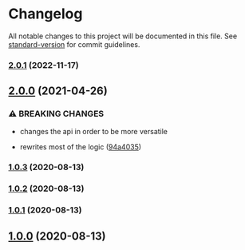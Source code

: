 # Changelog

All notable changes to this project will be documented in this file. See [standard-version](https://github.com/conventional-changelog/standard-version) for commit guidelines.

### [2.0.1](https://github.com/olavoparno/react-use-scripts/compare/v2.0.0...v2.0.1) (2022-11-17)

## [2.0.0](https://github.com/olavoparno/react-use-scripts/compare/v1.0.3...v2.0.0) (2021-04-26)


### ⚠ BREAKING CHANGES

* changes the api in order to be more versatile

* rewrites most of the logic ([94a4035](https://github.com/olavoparno/react-use-scripts/commit/94a4035040e63e3c2464bce42048858ac23ca198))

### [1.0.3](https://github.com/olavoparno/react-use-scripts/compare/v1.0.2...v1.0.3) (2020-08-13)

### [1.0.2](https://github.com/olavoparno/react-use-scripts/compare/v1.0.1...v1.0.2) (2020-08-13)

### [1.0.1](https://github.com/olavoparno/react-use-scripts/compare/v1.0.0...v1.0.1) (2020-08-13)

## [1.0.0](https://github.com/olavoparno/react-use-scripts/compare/v1.0.6...v1.0.0) (2020-08-13)
